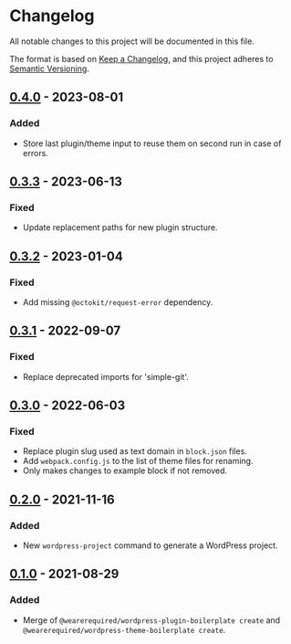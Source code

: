 # Changelog
All notable changes to this project will be documented in this file.

The format is based on [Keep a Changelog](https://keepachangelog.com/en/1.0.0/),
and this project adheres to [Semantic Versioning](https://semver.org/spec/v2.0.0.html).

## [0.4.0] - 2023-08-01

### Added

* Store last plugin/theme input to reuse them on second run in case of errors.

## [0.3.3] - 2023-06-13

### Fixed

* Update replacement paths for new plugin structure.

## [0.3.2] - 2023-01-04

### Fixed
* Add missing `@octokit/request-error` dependency.

## [0.3.1] - 2022-09-07

### Fixed

* Replace deprecated imports for 'simple-git'.

## [0.3.0] - 2022-06-03

### Fixed

* Replace plugin slug used as text domain in `block.json` files.
* Add `webpack.config.js` to the list of theme files for renaming.
* Only makes changes to example block if not removed.

## [0.2.0] - 2021-11-16

### Added

* New `wordpress-project` command to generate a WordPress project.

## [0.1.0] - 2021-08-29

### Added

* Merge of `@wearerequired/wordpress-plugin-boilerplate create` and `@wearerequired/wordpress-theme-boilerplate create`.

[Unreleased]: https://github.com/wearerequired/js/compare/@wearerequired/generate@0.4.0...HEAD
[0.4.0]: https://github.com/wearerequired/js/compare/@wearerequired/generate@0.3.3...@wearerequired/generate@0.4.0
[0.3.3]: https://github.com/wearerequired/js/compare/@wearerequired/generate@0.3.2...@wearerequired/generate@0.3.3
[0.3.2]: https://github.com/wearerequired/js/compare/@wearerequired/generate@0.3.1...@wearerequired/generate@0.3.2
[0.3.1]: https://github.com/wearerequired/js/compare/@wearerequired/generate@0.3.0...@wearerequired/generate@0.3.1
[0.3.0]: https://github.com/wearerequired/js/compare/@wearerequired/generate@0.2.0...@wearerequired/generate@0.3.0
[0.2.0]: https://github.com/wearerequired/js/compare/@wearerequired/generate@0.1.0...@wearerequired/generate@0.2.0
[0.1.0]: https://github.com/wearerequired/js/releases/tag/@wearerequired/generate@0.1.0

